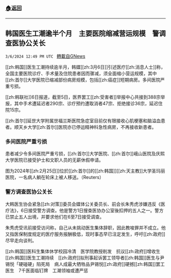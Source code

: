 ###  [:house:返回](README.md)
---


## 韩国医生工潮逾半个月　主要医院缩减营运规模　警调查医协公关长
`3/6/2024 12:49 PM UTC ` [轉載自GNews](https://gnews.org/articles/2370688)

[[zh:韩国]]医生工潮持续逾半月，韩媒[[zh:3月6日]]引述医疗[[zh:消息人士]]称，全国主要医院诊疗、手术量及住院患者因而骤减，须全面缩小营运规模，其中[[zh:首尔]]大学医院已缩减部份病房规模，包括[[zh:癌症]]短期病房。多间医院严重亏损。

[[zh:韩联社]]6日报道，截至5日，医界罢工[[zh:受害者]]举报中心共接到388宗举报，其中手术遭延迟者290宗、诊疗预约遭取消者47宗、拒绝接诊36宗，延迟住院15宗。

[[zh:首尔]]延世大学附属世福兰斯医院急症室目前仅有限接收心肌梗塞和脑溢血患者。顺天乡大学[[zh:首尔]]医院亦已停运精神科急性病房，不再接收新患者。

### **多间医院严重亏损**

患者减少令多间医院严重亏损，[[zh:首尔]]大学医院、[[zh:首尔]]峨山医院及庆熙大学医院已接受护士和文职人员的无薪休假申请。

图为2024年[[zh:2月25日]]位於[[zh:首尔]]的[[zh:韩国]][[zh:天主教]]大学圣玛丽医院，一名病人躺在轮床上被人移送。（Reuters）

### **警方调查医协公关长**

大韩医生协会紧急[[zh:对策]]委员会媒体公关委员长、前会长朱秀虎涉嫌违反《医疗法》，6日接受警方调查。他是警方1日搜查医协办公室後扣押的五人之一。警方已禁止五人出境，并要求他们在6至7日接受调查。

朱秀虎受讯前接受访问称，自己从未挑动医生集体辞职，因此教唆罪并不成立。他又指医保制度规定的医疗服务报酬极低，现时事态早已注定发生，呼吁[[zh:政府]]尽早走向谈判。

[[zh:韩国]]医科生集体休学校园冷清　医学院教授削发　抗议[[zh:政府]]增收生[[zh:韩国]]医生工潮持续　[[zh:政府]]拟刑事起诉罢工领导者[[zh:韩国]]医生与尹锡悦「硬碰硬」陷死局　病人成最大牺牲品尹锡悦[[zh:政府]]硬撼[[zh:韩国]]罢工医生　7千医面临钉牌　工潮领袖或遭严惩
